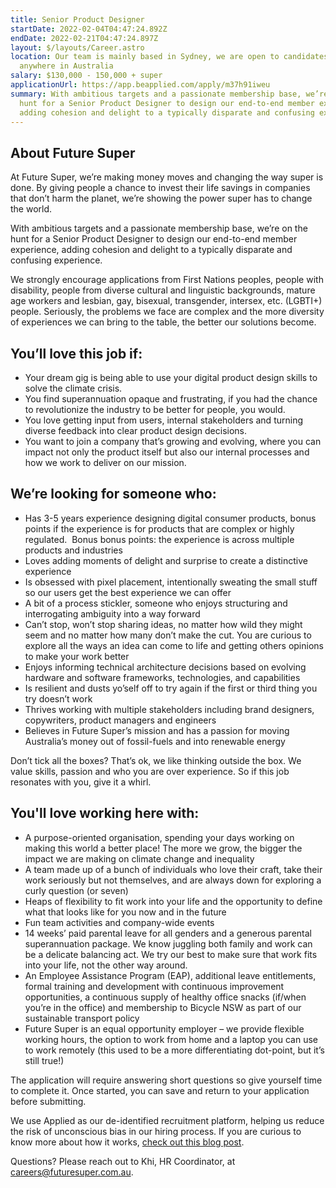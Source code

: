 ```yaml
---
title: Senior Product Designer
startDate: 2022-02-04T04:47:24.892Z
endDate: 2022-02-21T04:47:24.897Z
layout: $/layouts/Career.astro
location: Our team is mainly based in Sydney, we are open to candidates from
  anywhere in Australia
salary: $130,000 - 150,000 + super
applicationUrl: https://app.beapplied.com/apply/m37h91iweu
summary: With ambitious targets and a passionate membership base, we’re on the
  hunt for a Senior Product Designer to design our end-to-end member experience,
  adding cohesion and delight to a typically disparate and confusing experience.
---
```


## About Future Super

At Future Super, we’re making money moves and changing the way super is done. By giving people a chance to invest their life savings in companies that don’t harm the planet, we’re showing the power super has to change the world.

With ambitious targets and a passionate membership base, we’re on the hunt for a Senior Product Designer to design our end-to-end member experience, adding cohesion and delight to a typically disparate and confusing experience.

We strongly encourage applications from First Nations peoples, people with disability, people from diverse cultural and linguistic backgrounds, mature age workers and lesbian, gay, bisexual, transgender, intersex, etc. (LGBTI+) people. Seriously, the problems we face are complex and the more diversity of experiences we can bring to the table, the better our solutions become.

## You’ll love this job if:

- Your dream gig is being able to use your digital product design skills to solve the climate crisis.
- You find superannuation opaque and frustrating, if you had the chance to revolutionize the industry to be better for people, you would.
- You love getting input from users, internal stakeholders and turning diverse feedback into clear product design decisions.
- You want to join a company that’s growing and evolving, where you can impact not only the product itself but also our internal processes and how we work to deliver on our mission.

## We’re looking for someone who:

- Has 3-5 years experience designing digital consumer products, bonus points if the experience is for products that are complex or highly regulated.  Bonus bonus points: the experience is across multiple products and industries
- Loves adding moments of delight and surprise to create a distinctive experience
- Is obsessed with pixel placement, intentionally sweating the small stuff so our users get the best experience we can offer
- A bit of a process stickler, someone who enjoys structuring and interrogating ambiguity into a way forward
- Can’t stop, won’t stop sharing ideas, no matter how wild they might seem and no matter how many don’t make the cut. You are curious to explore all the ways an idea can come to life and getting others opinions to make your work better
- Enjoys informing technical architecture decisions based on evolving hardware and software frameworks, technologies, and capabilities
- Is resilient and dusts yo’self off to try again if the first or third thing you try doesn’t work
- Thrives working with multiple stakeholders including brand designers, copywriters, product managers and engineers
- Believes in Future Super’s mission and has a passion for moving Australia’s money out of fossil-fuels and into renewable energy

Don’t tick all the boxes? That’s ok, we like thinking outside the box. We value skills, passion and who you are over experience. So if this job resonates with you, give it a whirl.

## You'll love working here with:

- A purpose-oriented organisation, spending your days working on making this world a better place! The more we grow, the bigger the impact we are making on climate change and inequality
- A team made up of a bunch of individuals who love their craft, take their work seriously but not themselves, and are always down for exploring a curly question (or seven)
- Heaps of flexibility to fit work into your life and the opportunity to define what that looks like for you now and in the future
- Fun team activities and company-wide events
- 14 weeks’ paid parental leave for all genders and a generous parental superannuation package. We know juggling both family and work can be a delicate balancing act. We try our best to make sure that work fits into your life, not the other way around.
- An Employee Assistance Program (EAP), additional leave entitlements, formal training and development with continuous improvement opportunities, a continuous supply of healthy office snacks (if/when you’re in the office) and membership to Bicycle NSW as part of our sustainable transport policy
- Future Super is an equal opportunity employer – we provide flexible working hours, the option to work from home and a laptop you can use to work remotely (this used to be a more differentiating dot-point, but it’s still true!)

The application will require answering short questions so give yourself time to complete it. Once started, you can save and return to your application before submitting.

We use Applied as our de-identified recruitment platform, helping us reduce the risk of unconscious bias in our hiring process. If you are curious to know more about how it works, [check out this blog post](https://www.linkedin.com/pulse/how-de-identified-recruitment-improving-diversity-our-veronica/?trackingId=0MnwcX%2BBRQSOTl0oogaIbA%3D%3D).

Questions? Please reach out to Khi, HR Coordinator, at careers@futuresuper.com.au.
